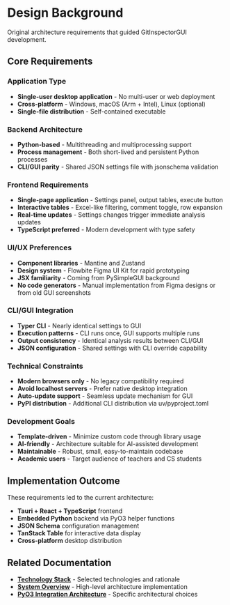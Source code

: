 # Design Background

Original architecture requirements that guided GitInspectorGUI development.

## Core Requirements

### Application Type

- **Single-user desktop application** - No multi-user or web deployment
- **Cross-platform** - Windows, macOS (Arm + Intel), Linux (optional)
- **Single-file distribution** - Self-contained executable

### Backend Architecture

- **Python-based** - Multithreading and multiprocessing support
- **Process management** - Both short-lived and persistent Python processes
- **CLI/GUI parity** - Shared JSON settings file with jsonschema validation

### Frontend Requirements

- **Single-page application** - Settings panel, output tables, execute button
- **Interactive tables** - Excel-like filtering, comment toggle, row expansion
- **Real-time updates** - Settings changes trigger immediate analysis updates
- **TypeScript preferred** - Modern development with type safety

### UI/UX Preferences

- **Component libraries** - Mantine and Zustand
- **Design system** - Flowbite Figma UI Kit for rapid prototyping
- **JSX familiarity** - Coming from PySimpleGUI background
- **No code generators** - Manual implementation from Figma designs or from
  old GUI screenshots

### CLI/GUI Integration

- **Typer CLI** - Nearly identical settings to GUI
- **Execution patterns** - CLI runs once, GUI supports multiple runs
- **Output consistency** - Identical analysis results between CLI/GUI
- **JSON configuration** - Shared settings with CLI override capability

### Technical Constraints

- **Modern browsers only** - No legacy compatibility required
- **Avoid localhost servers** - Prefer native desktop integration
- **Auto-update support** - Seamless update mechanism for GUI
- **PyPI distribution** - Additional CLI distribution via uv/pyproject.toml

### Development Goals

- **Template-driven** - Minimize custom code through library usage
- **AI-friendly** - Architecture suitable for AI-assisted development
- **Maintainable** - Robust, small, easy-to-maintain codebase
- **Academic users** - Target audience of teachers and CS students

## Implementation Outcome

These requirements led to the current architecture:

- **Tauri + React + TypeScript** frontend
- **Embedded Python** backend via PyO3 helper functions
- **JSON Schema** configuration management
- **TanStack Table** for interactive data display
- **Cross-platform** desktop distribution

## Related Documentation

- **[Technology Stack](technology-stack.md)** - Selected technologies and rationale
- **[System Overview](overview.md)** - High-level architecture implementation
- **[PyO3 Integration Architecture](pyo3-integration.md)** - Specific architectural choices
